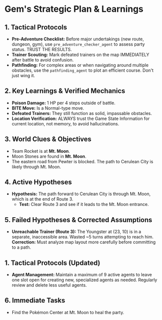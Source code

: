 # Gem's Strategic Plan & Learnings

## 1. Tactical Protocols
*   **Pre-Adventure Checklist:** Before major undertakings (new route, dungeon, gym), use `pre_adventure_checker_agent` to assess party status. TRUST THE RESULTS.
*   **Trainer Scouting:** Mark defeated trainers on the map IMMEDIATELY after battle to avoid confusion.
*   **Pathfinding:** For complex areas or when navigating around multiple obstacles, use the `pathfinding_agent` to plot an efficient course. Don't just wing it.

## 2. Key Learnings & Verified Mechanics
*   **Poison Damage:** 1 HP per 4 steps outside of battle.
*   **BITE Move:** Is a Normal-type move.
*   **Defeated Trainers:** They still function as solid, impassable obstacles.
*   **Location Verification:** ALWAYS trust the Game State Information for current location, not memory, to avoid hallucinations.

## 3. World Clues & Objectives
*   Team Rocket is at **Mt. Moon**.
*   Moon Stones are found in **Mt. Moon**.
*   The eastern road from Pewter is blocked. The path to Cerulean City is likely through Mt. Moon.

## 4. Active Hypotheses
*   **Hypothesis:** The path forward to Cerulean City is through Mt. Moon, which is at the end of Route 3.
    *   **Test:** Clear Route 3 and see if it leads to the Mt. Moon entrance.

## 5. Failed Hypotheses & Corrected Assumptions
*   **Unreachable Trainer (Route 3):** The Youngster at (23, 10) is in a separate, inaccessible area. Wasted ~5 turns attempting to reach him. **Correction:** Must analyze map layout more carefully before committing to a path.

## 1. Tactical Protocols (Updated)
*   **Agent Management:** Maintain a maximum of 9 active agents to leave one slot open for creating new, specialized agents as needed. Regularly review and delete less useful agents.

## 6. Immediate Tasks
*   Find the Pokémon Center at Mt. Moon to heal the party.